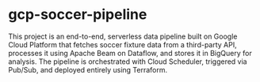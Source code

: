 # gcp-soccer-pipeline
This project is an end-to-end, serverless data pipeline built on Google Cloud Platform that fetches soccer fixture data from a third-party API, processes it using Apache Beam on Dataflow, and stores it in BigQuery for analysis.  The pipeline is orchestrated with Cloud Scheduler, triggered via Pub/Sub, and deployed entirely using Terraform.
